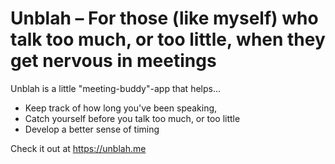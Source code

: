 # Unblah – For those (like myself) who talk too much, or too little, when they get nervous in meetings

Unblah is a little "meeting-buddy"-app that helps...

- Keep track of how long you've been speaking,
- Catch yourself before you talk too much, or too little
- Develop a better sense of timing

Check it out at https://unblah.me


